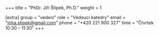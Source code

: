 +++
title = "PhDr. Jiří Štípek, Ph.D."
weight = 1

[extra]
group = "vedeni"
role = "Vedoucí katedry"
email = "jirka.stipek@gmail.com"
phone = "+420 221 900 327"
time = "Čtvrtek 10:30 &ndash; 11:30"
+++


